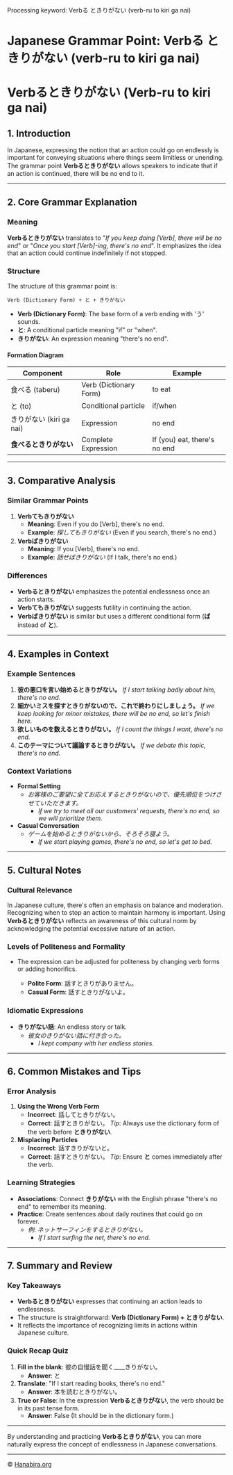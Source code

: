 Processing keyword: Verbる ときりがない (verb-ru to kiri ga nai)
# Japanese Grammar Point: Verbる ときりがない (verb-ru to kiri ga nai)
# Verbるときりがない (Verb-ru to kiri ga nai)
## 1. Introduction
In Japanese, expressing the notion that an action could go on endlessly is important for conveying situations where things seem limitless or unending. The grammar point **Verbるときりがない** allows speakers to indicate that if an action is continued, there will be no end to it.

---
## 2. Core Grammar Explanation
### Meaning
**Verbるときりがない** translates to "*If you keep doing [Verb], there will be no end*" or "*Once you start [Verb]-ing, there's no end*". It emphasizes the idea that an action could continue indefinitely if not stopped.
### Structure
The structure of this grammar point is:
```plaintext
Verb (Dictionary Form) + と + きりがない
```
- **Verb (Dictionary Form)**: The base form of a verb ending with 'う' sounds.
- **と**: A conditional particle meaning "if" or "when".
- **きりがない**: An expression meaning "there's no end".
#### Formation Diagram
| Component                | Role                     | Example       |
|--------------------------|--------------------------|---------------|
| 食べる (taberu)           | Verb (Dictionary Form)   | to eat        |
| と (to)                  | Conditional particle     | if/when       |
| きりがない (kiri ga nai) | Expression               | no end        |
| **食べるときりがない**     | Complete Expression      | If (you) eat, there's no end |
---
## 3. Comparative Analysis
### Similar Grammar Points
1. **Verbてもきりがない**
   - **Meaning**: Even if you do [Verb], there's no end.
   - **Example**: *探してもきりがない* (Even if you search, there's no end.)
2. **Verbばきりがない**
   - **Meaning**: If you [Verb], there's no end.
   - **Example**: *話せばきりがない* (If I talk, there's no end.)
### Differences
- **Verbるときりがない** emphasizes the potential endlessness once an action starts.
- **Verbてもきりがない** suggests futility in continuing the action.
- **Verbばきりがない** is similar but uses a different conditional form (**ば** instead of **と**).
---
## 4. Examples in Context
### Example Sentences
1. **彼の悪口を言い始めるときりがない。**
   *If I start talking badly about him, there's no end.*
2. **細かいミスを探すときりがないので、これで終わりにしましょう。**
   *If we keep looking for minor mistakes, there will be no end, so let's finish here.*
3. **欲しいものを数えるときりがない。**
   *If I count the things I want, there's no end.*
4. **このテーマについて議論するときりがない。**
   *If we debate this topic, there's no end.*
### Context Variations
- **Formal Setting**
  - *お客様のご要望に全てお応えするときりがないので、優先順位をつけさせていただきます。*
    - *If we try to meet all our customers' requests, there's no end, so we will prioritize them.*
- **Casual Conversation**
  - *ゲームを始めるときりがないから、そろそろ寝よう。*
    - *If we start playing games, there's no end, so let's get to bed.*
---
## 5. Cultural Notes
### Cultural Relevance
In Japanese culture, there's often an emphasis on balance and moderation. Recognizing when to stop an action to maintain harmony is important. Using **Verbるときりがない** reflects an awareness of this cultural norm by acknowledging the potential excessive nature of an action.
### Levels of Politeness and Formality
- The expression can be adjusted for politeness by changing verb forms or adding honorifics.
  
  - **Polite Form**: 話すときりがありません。
  - **Casual Form**: 話すときりがないよ。
### Idiomatic Expressions
- **きりがない話**: An endless story or talk.
  - *彼女のきりがない話に付き合った。*
    - *I kept company with her endless stories.*
---
## 6. Common Mistakes and Tips
### Error Analysis
1. **Using the Wrong Verb Form**
   - **Incorrect**: 話してときりがない。
   - **Correct**: 話すときりがない。
   *Tip*: Always use the dictionary form of the verb before **ときりがない**.
2. **Misplacing Particles**
   - **Incorrect**: 話すきりがないと。
   - **Correct**: 話すときりがない。
   *Tip*: Ensure **と** comes immediately after the verb.
### Learning Strategies
- **Associations**: Connect **きりがない** with the English phrase "there's no end" to remember its meaning.
- **Practice**: Create sentences about daily routines that could go on forever.
   - *例*: *ネットサーフィンをするときりがない。*
     - *If I start surfing the net, there's no end.*
---
## 7. Summary and Review
### Key Takeaways
- **Verbるときりがない** expresses that continuing an action leads to endlessness.
- The structure is straightforward: **Verb (Dictionary Form) + ときりがない**.
- It reflects the importance of recognizing limits in actions within Japanese culture.
### Quick Recap Quiz
1. **Fill in the blank**: 彼の自慢話を聞く____きりがない。
   - **Answer**: と
2. **Translate**: "If I start reading books, there's no end."
   - **Answer**: 本を読むときりがない。
3. **True or False**: In the expression **Verbるときりがない**, the verb should be in its past tense form.
   - **Answer**: False (It should be in the dictionary form.)
---
By understanding and practicing **Verbるときりがない**, you can more naturally express the concept of endlessness in Japanese conversations.


---

© [Hanabira.org](https://hanabira.org)
